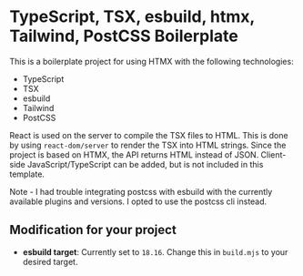 # TypeScript, TSX, esbuild, htmx, Tailwind, PostCSS Boilerplate

This is a boilerplate project for using HTMX with the following technologies:

- TypeScript
- TSX
- esbuild
- Tailwind
- PostCSS

React is used on the server to compile the TSX files to HTML. This is done by using `react-dom/server` to render the
TSX into HTML strings. Since the project is based on HTMX, the API returns HTML instead of JSON.
Client-side JavaScript/TypeScript can be added, but is not included in this template.

Note - I had trouble integrating postcss with esbuild with the currently available plugins and versions.
I opted to use the postcss cli instead.

## Modification for your project

- **esbuild target**: Currently set to `18.16`. Change this in `build.mjs` to your desired target.
